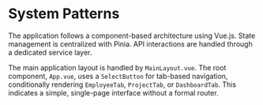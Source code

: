 # System Patterns

The application follows a component-based architecture using Vue.js. State management is centralized with Pinia. API interactions are handled through a dedicated service layer.

The main application layout is handled by `MainLayout.vue`. The root component, `App.vue`, uses a `SelectButton` for tab-based navigation, conditionally rendering `EmployeeTab`, `ProjectTab`, or `DashboardTab`. This indicates a simple, single-page interface without a formal router.

